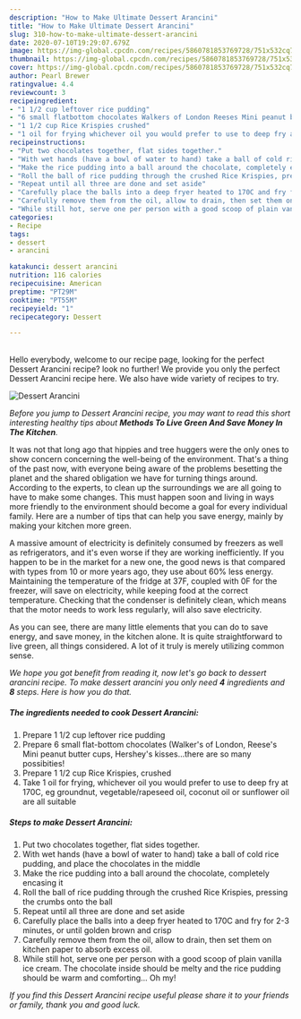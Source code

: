```yaml
---
description: "How to Make Ultimate Dessert Arancini"
title: "How to Make Ultimate Dessert Arancini"
slug: 310-how-to-make-ultimate-dessert-arancini
date: 2020-07-10T19:29:07.679Z
image: https://img-global.cpcdn.com/recipes/5860781853769728/751x532cq70/dessert-arancini-recipe-main-photo.jpg
thumbnail: https://img-global.cpcdn.com/recipes/5860781853769728/751x532cq70/dessert-arancini-recipe-main-photo.jpg
cover: https://img-global.cpcdn.com/recipes/5860781853769728/751x532cq70/dessert-arancini-recipe-main-photo.jpg
author: Pearl Brewer
ratingvalue: 4.4
reviewcount: 3
recipeingredient:
- "1 1/2 cup leftover rice pudding"
- "6 small flatbottom chocolates Walkers of London Reeses Mini peanut butter cups Hersheys kissesthere are so many possibities"
- "1 1/2 cup Rice Krispies crushed"
- "1 oil for frying whichever oil you would prefer to use to deep fry at 170C eg groundnut vegetablerapeseed oil coconut oil or sunflower oil are all suitable"
recipeinstructions:
- "Put two chocolates together, flat sides together."
- "With wet hands (have a bowl of water to hand) take a ball of cold rice pudding, and place the chocolates in the middle"
- "Make the rice pudding into a ball around the chocolate, completely encasing it"
- "Roll the ball of rice pudding through the crushed Rice Krispies, pressing the crumbs onto the ball"
- "Repeat until all three are done and set aside"
- "Carefully place the balls into a deep fryer heated to 170C and fry for 2-3 minutes, or until golden brown and crisp"
- "Carefully remove them from the oil, allow to drain, then set them on kitchen paper to absorb excess oil."
- "While still hot, serve one per person with a good scoop of plain vanilla ice cream. The chocolate inside should be melty and the rice pudding should be warm and comforting... Oh my!"
categories:
- Recipe
tags:
- dessert
- arancini

katakunci: dessert arancini 
nutrition: 116 calories
recipecuisine: American
preptime: "PT29M"
cooktime: "PT55M"
recipeyield: "1"
recipecategory: Dessert

---
```

<br>
Hello everybody, welcome to our recipe page, looking for the perfect Dessert Arancini recipe? look no further! We provide you only the perfect Dessert Arancini recipe here. We also have wide variety of recipes to try.
<br>


![Dessert Arancini](https://img-global.cpcdn.com/recipes/5860781853769728/751x532cq70/dessert-arancini-recipe-main-photo.jpg)

<i>Before you jump to Dessert Arancini recipe, you may want to read this short interesting healthy tips about 
<strong>Methods To Live Green And Save Money In The Kitchen</strong>.</i>
</br>

It was not that long ago that hippies and tree huggers were the only ones to show concern concerning the well-being of the environment. That's a thing of the past now, with everyone being aware of the problems besetting the planet and the shared obligation we have for turning things around. According to the experts, to clean up the surroundings we are all going to have to make some changes. This must happen soon and living in ways more friendly to the environment should become a goal for every individual family. Here are a number of tips that can help you save energy, mainly by making your kitchen more green.

A massive amount of electricity is definitely consumed by freezers as well as refrigerators, and it's even worse if they are working inefficiently. If you happen to be in the market for a new one, the good news is that compared with types from 10 or more years ago, they use about 60% less energy. Maintaining the temperature of the fridge at 37F, coupled with 0F for the freezer, will save on electricity, while keeping food at the correct temperature. Checking that the condenser is definitely clean, which means that the motor needs to work less regularly, will also save electricity.

As you can see, there are many little elements that you can do to save energy, and save money, in the kitchen alone. It is quite straightforward to live green, all things considered. A lot of it truly is merely utilizing common sense.


<i>We hope you got benefit from reading it, now let's go back to dessert arancini recipe. To make dessert arancini you only need <strong>4</strong> ingredients and <strong>8</strong> steps. Here is how you do that.
</i>

##### The ingredients needed to cook Dessert Arancini:

1. Prepare 1 1/2 cup leftover rice pudding
1. Prepare 6 small flat-bottom chocolates (Walker&#39;s of London, Reese&#39;s Mini peanut butter cups, Hershey&#39;s kisses...there are so many possibities!
1. Prepare 1 1/2 cup Rice Krispies, crushed
1. Take 1 oil for frying, whichever oil you would prefer to use to deep fry at 170C, eg groundnut, vegetable/rapeseed oil, coconut oil or sunflower oil are all suitable


##### Steps to make Dessert Arancini:

1. Put two chocolates together, flat sides together.
1. With wet hands (have a bowl of water to hand) take a ball of cold rice pudding, and place the chocolates in the middle
1. Make the rice pudding into a ball around the chocolate, completely encasing it
1. Roll the ball of rice pudding through the crushed Rice Krispies, pressing the crumbs onto the ball
1. Repeat until all three are done and set aside
1. Carefully place the balls into a deep fryer heated to 170C and fry for 2-3 minutes, or until golden brown and crisp
1. Carefully remove them from the oil, allow to drain, then set them on kitchen paper to absorb excess oil.
1. While still hot, serve one per person with a good scoop of plain vanilla ice cream. The chocolate inside should be melty and the rice pudding should be warm and comforting... Oh my!


<i>If you find this Dessert Arancini recipe useful please share it to your friends or family, thank you and good luck.</i>
